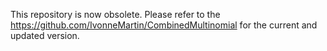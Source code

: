 This repository is now obsolete. Please refer to the https://github.com/IvonneMartin/CombinedMultinomial for the current and updated version.
